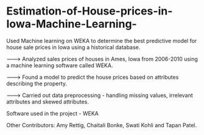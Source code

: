 # Estimation-of-House-prices-in-Iowa-Machine-Learning-
Used Machine learning on WEKA to determine the best predictive model for house sale prices in Iowa using a historical database.

---> Analyzed sales prices of houses in Ames, Iowa from 2006-2010 using a machine learning software called WEKA.

---> Found a model to predict the house prices based on attributes describing the property.

---> Carried out data preprocessing - handling missing values, irrelevant attributes and skewed attributes. 





Software used in the project - WEKA

Other Contributors: Amy Rettig, Chaitali Bonke, Swati Kohli and Tapan Patel.

